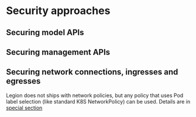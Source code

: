 # Security approaches

## Securing model APIs

## Securing management APIs

## Securing network connections, ingresses and egresses
Legion does not ships with network policies, but any policy that uses Pod label selection (like standard K8S NetworkPolicy) can be used. Details are in [special section](./ref_network_connectivity.md)